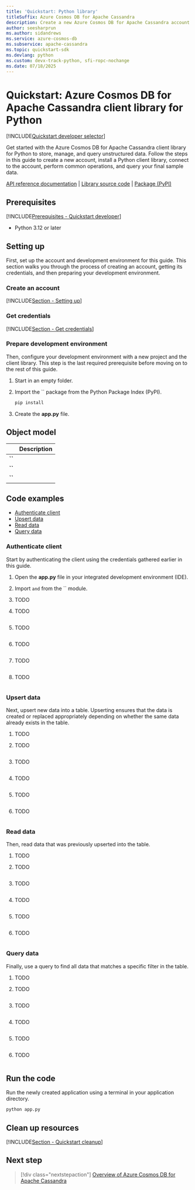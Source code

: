 ```yaml
---
title: 'Quickstart: Python library'
titleSuffix: Azure Cosmos DB for Apache Cassandra
description: Create a new Azure Cosmos DB for Apache Cassandra account and connect using the Python library in this quickstart.
author: seesharprun
ms.author: sidandrews
ms.service: azure-cosmos-db
ms.subservice: apache-cassandra
ms.topic: quickstart-sdk
ms.devlang: python
ms.custom: devx-track-python, sfi-ropc-nochange
ms.date: 07/18/2025
---
```


# Quickstart: Azure Cosmos DB for Apache Cassandra client library for Python

[!INCLUDE[Quickstart developer selector](includes/selector-quickstart-developer.md)]

Get started with the Azure Cosmos DB for Apache Cassandra client library for Python to store, manage, and query unstructured data. Follow the steps in this guide to create a new account, install a Python client library, connect to the account, perform common operations, and query your final sample data.

[API reference documentation](https://docs.datastax.com/en/developer/python-driver/index.html) | [Library source code](https://github.com/datastax/python-driver) | [Package (PyPI)](https://pypi.org/project/cassandra-driver/)

## Prerequisites

[!INCLUDE[Prerequisites - Quickstart developer](../includes/prerequisites-quickstart-developer.md)]

- Python 3.12 or later

## Setting up

First, set up the account and development environment for this guide. This section walks you through the process of creating an account, getting its credentials, and then preparing your development environment.

### Create an account

[!INCLUDE[Section - Setting up](includes/section-quickstart-provision.md)]

### Get credentials

[!INCLUDE[Section - Get credentials](includes/section-quickstart-credentials.md)]

### Prepare development environment

Then, configure your development environment with a new project and the client library. This step is the last required prerequisite before moving on to the rest of this guide.

1. Start in an empty folder.

1. Import the `` package from the Python Package Index (PyPI).

    ```bash
    pip install 
    ```

1. Create the **app.py** file.

## Object model

| | Description |
| --- | --- |
| **``** | |
| **``** | |
| **``** | |

## Code examples

- [Authenticate client](#authenticate-client)
- [Upsert data](#upsert-data)
- [Read data](#read-data)
- [Query data](#query-data)

### Authenticate client

Start by authenticating the client using the credentials gathered earlier in this guide.

1. Open the **app.py** file in your integrated development environment (IDE).

1. Import `` and `` from the `` module.

1. TODO

1. TODO

    ```python
    
    ```

1. TODO

    ```python
    
    ```

1. TODO

    ```python
    
    ```

1. TODO

    ```python
    
    ```

1. TODO

    ```python
    
    ```

### Upsert data

Next, upsert new data into a table. Upserting ensures that the data is created or replaced appropriately depending on whether the same data already exists in the table.

1. TODO

1. TODO

    ```python
    
    ```

1. TODO

    ```python
    
    ```

1. TODO

    ```python
    
    ```

1. TODO

    ```python
    
    ```

1. TODO

    ```python
    
    ```

### Read data

Then, read data that was previously upserted into the table.

1. TODO

1. TODO

    ```python
    
    ```

1. TODO

    ```python
    
    ```

1. TODO

    ```python
    
    ```

1. TODO

    ```python
    
    ```

1. TODO

    ```python
    
    ```

### Query data

Finally, use a query to find all data that matches a specific filter in the table.

1. TODO

1. TODO

    ```python
    
    ```

1. TODO

    ```python
    
    ```

1. TODO

    ```python
    
    ```

1. TODO

    ```python
    
    ```

1. TODO

    ```python
    
    ```

## Run the code

Run the newly created application using a terminal in your application directory.

```bash
python app.py
```

## Clean up resources

[!INCLUDE[Section - Quickstart cleanup](includes/section-quickstart-credentials.md)]

## Next step

> [!div class="nextstepaction"]
> [Overview of Azure Cosmos DB for Apache Cassandra](introduction.md)
